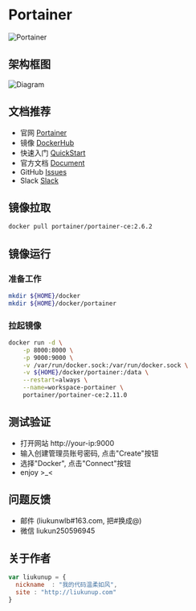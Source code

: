 # Portainer
![Portainer](https://www.portainer.io/hubfs/Brand%20Assets/Logos/Portainer%20Logo%20Solid%20All%20-%20Blue%20no%20padding.svg)

## 架构框图
![Diagram](https://www.portainer.io/hubfs/Portainer-Diagram-jpg.jpeg)

## 文档推荐
* 官网 [Portainer](https://www.portainer.io/)
* 镜像 [DockerHub](https://registry.hub.docker.com/r/portainer/portainer-ce)
* 快速入门 [QuickStart](https://documentation.portainer.io/quickstart/)
* 官方文档 [Document](https://documentation.portainer.io/)
* GitHub [Issues](https://github.com/portainer/portainer/issues)
* Slack [Slack](https://join.slack.com/t/portainer/shared_invite/zt-txh3ljab-52QHTyjCqbe5RibC2lcjKA)

## 镜像拉取
``` bash
docker pull portainer/portainer-ce:2.6.2
```

## 镜像运行

### 准备工作
``` bash
mkdir ${HOME}/docker
mkdir ${HOME}/docker/portainer
```

### 拉起镜像
``` bash
docker run -d \
    -p 8000:8000 \
    -p 9000:9000 \
    -v /var/run/docker.sock:/var/run/docker.sock \
    -v ${HOME}/docker/portainer:/data \
    --restart=always \
    --name=workspace-portainer \
    portainer/portainer-ce:2.11.0
```

## 测试验证
* 打开网站 http://your-ip:9000
* 输入创建管理员账号密码, 点击"Create"按钮
* 选择"Docker", 点击"Connect"按钮
* enjoy >_<

## 问题反馈
* 邮件 (liukunwlb#163.com, 把#换成@)
* 微信 liukun250596945

## 关于作者
``` javascript
var liukunup = {
  nickname  : "我的代码温柔如风",
  site : "http://liukunup.com"
}
```
